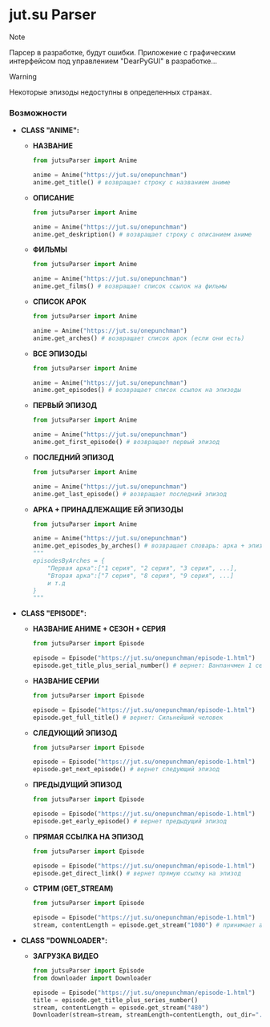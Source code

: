 # jut.su Parser

> [!NOTE]
> Парсер в разработке, будут ошибки.
> Приложение с графическим интерфейсом под управлением "DearPyGUI" в разработке...

> [!WARNING]
> Некоторые эпизоды недоступны в определенных странах.

### Возможности
- **CLASS "ANIME":**

    - **НАЗВАНИЕ**
        ```python
        from jutsuParser import Anime

        anime = Anime("https://jut.su/onepunchman")
        anime.get_title() # возвращает строку с названием аниме
        ```
    - **ОПИСАНИЕ**
        ```python
        from jutsuParser import Anime

        anime = Anime("https://jut.su/onepunchman")
        anime.get_deskription() # возвращает строку с описанием аниме
        ```
    - **ФИЛЬМЫ**
        ```python
        from jutsuParser import Anime

        anime = Anime("https://jut.su/onepunchman")
        anime.get_films() # возвращает список ссылок на фильмы
        ```
    - **СПИСОК АРОК**
        ```python
        from jutsuParser import Anime

        anime = Anime("https://jut.su/onepunchman")
        anime.get_arches() # возвращает список арок (если они есть)
        ```
    - **ВСЕ ЭПИЗОДЫ**
        ```python
        from jutsuParser import Anime

        anime = Anime("https://jut.su/onepunchman")
        anime.get_episodes() # возвращает список ссылок на эпизоды
        ```
    - **ПЕРВЫЙ ЭПИЗОД**
        ```python
        from jutsuParser import Anime

        anime = Anime("https://jut.su/onepunchman")
        anime.get_first_episode() # возвращает первый эпизод
        ```
    - **ПОСЛЕДНИЙ ЭПИЗОД**
        ```python
        from jutsuParser import Anime

        anime = Anime("https://jut.su/onepunchman")
        anime.get_last_episode() # возвращает последний эпизод
        ```
    - **АРКА + ПРИНАДЛЕЖАЩИЕ ЕЙ ЭПИЗОДЫ**
        ```python
        from jutsuParser import Anime

        anime = Anime("https://jut.su/onepunchman")
        anime.get_episodes_by_arches() # возвращает словарь: арка + эпизоды этой арки
        """
        episodesByArches = {
            "Первая арка":["1 серия", "2 серия", "3 серия", ...],
            "Вторая арка":["7 серия", "8 серия", "9 серия", ...]
            и т.д
        }
        """
        ```

- **CLASS "EPISODE":**

    - **НАЗВАНИЕ АНИМЕ + СЕЗОН + СЕРИЯ**
        ```python
        from jutsuParser import Episode

        episode = Episode("https://jut.su/onepunchman/episode-1.html")
        episode.get_title_plus_serial_number() # вернет: Ванпанчмен 1 сезон 1 серия
        ```
    - **НАЗВАНИЕ СЕРИИ**
        ```python
        from jutsuParser import Episode

        episode = Episode("https://jut.su/onepunchman/episode-1.html")
        episode.get_full_title() # вернет: Сильнейший человек
        ```
    - **СЛЕДУЮЩИЙ ЭПИЗОД**
        ```python
        from jutsuParser import Episode

        episode = Episode("https://jut.su/onepunchman/episode-1.html")
        episode.get_next_episode() # вернет следующий эпизод
        ```
    - **ПРЕДЫДУЩИЙ ЭПИЗОД**
        ```python
        from jutsuParser import Episode

        episode = Episode("https://jut.su/onepunchman/episode-1.html")
        episode.get_early_episode() # вернет предыдущий эпизод
        ```
    - **ПРЯМАЯ ССЫЛКА НА ЭПИЗОД**
        ```python
        from jutsuParser import Episode

        episode = Episode("https://jut.su/onepunchman/episode-1.html")
        episode.get_direct_link() # вернет прямую ссылку на эпизод
        ```
    - **СТРИМ (GET_STREAM)**
        ```python
        from jutsuParser import Episode

        episode = Episode("https://jut.su/onepunchman/episode-1.html")
        stream, contentLength = episode.get_stream("1080") # принимает аргумент resolution (360, 480, 720, 1080); вернет список [stream, streamLength]
        ```

- **CLASS "DOWNLOADER":**
    - **ЗАГРУЗКА ВИДЕО**
        ```python
        from jutsuParser import Episode
        from downloader import Downloader

        episode = Episode("https://jut.su/onepunchman/episode-1.html")
        title = episode.get_title_plus_series_number()
        stream, contentLength = episode.get_stream("480")
        Downloader(stream=stream, streamLength=contentLength, out_dir=".\\", title=title).download()
        ```